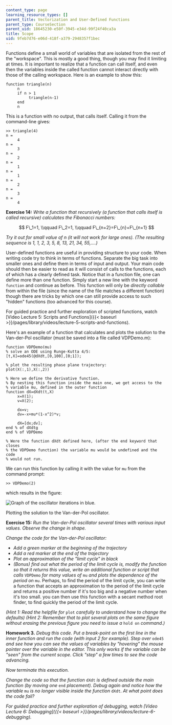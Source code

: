 ```yaml
---
content_type: page
learning_resource_types: []
parent_title: Vectorization and User-Defined Functions
parent_type: CourseSection
parent_uid: 18645230-e50f-3945-e34d-99f24f40ca3a
title: Scope
uid: 9feb7d76-e06d-418f-a379-2948357f1bec
---
```


Functions define a small world of variables that are isolated from the rest of the "workspace". This is mostly a good thing, though you may find it limiting at times. It is important to realize that a function can call itself, and even then the variables inside the called function cannot interact directly with those of the calling workspace. Here is an example to show this:

```
function triangle(n)
     n
     if n > 1
          triangle(n-1)
     end
     n
```

This is a function with no output, that calls itself. Calling it from the command-line gives:

```
>> triangle(4)
n =
     4
n =
     3
n =
     2
n =
     1
n =
     1
n =
     2
n =
     3
n =
     4
```

**Exercise 14:** _Write a function that recursively (a function that calls itself is called recursive) calculates the Fibonacci numbers:_

$$ F\_1=1, \\qquad F\_2=1, \\qquad F\_{n+2}=F\_{n}+F\_{n+1} $$

_Try it out for small value of n (it will not work for large ones). (The resulting sequence is 1, 1, 2, 3, 5, 8, 13, 21, 34, 55,....)_

User-defined functions are useful in providing structure to your code. When writing code try to think in terms of functions. Separate the big task into smaller ones and define them in terms of input and output. Your main code should then be easier to read as it will consist of calls to the functions, each of which has a clearly defined task. Notice that in a function file, one can define more than one function. Simply start a new line with the keyword `function` and continue as before. This function will only be _directly callable_ from within the file (since the name of the file matches a different function) though there are tricks by which one can still provide access to such "hidden" functions (too advanced for this course).

For guided practice and further exploration of scripted functions, watch [Video Lecture 5: Scripts and Functions]({{< baseurl >}}/pages/library/videos/lecture-5-scripts-and-functions).

Here's an example of a function that calculates and plots the solution to the Van-der-Pol oscillator (must be saved into a file called VDPDemo.m):

```
function VDPDemo(mu)
% solve an ODE using Runge-Kutta 4/5:
[t,X]=ode45(@dXdt,[0,100],[0;1]);

% plot the resulting phase plane trajectory:
plot(X(:,1),X(:,2))

% Here we define the derivative function.
% By nesting this function inside the main one, we get access to the
% variable mu, defined in the outer function
function dX=dXdt(t,X)
     x=X(1);
     v=X(2);

     dx=v;
     dv=-x+mu*(1-x^2)*v;

     dX=[dx;dv];
end % of dXdtg
end % of VDPDemo  

% Were the function dXdt defined here, (after the end keyword that closes
% the VDPDemo function) the variable mu would be undefined and the code
% would not run.
```

We can run this function by calling it with the value for `mu` from the command prompt:

```
>> VDPDemo(2)
```

which results in the figure:

![Graph of the oscillator iterations in blue.](/courses/mathematics/18-s997-introduction-to-matlab-programming-fall-2011/vectorization/18-S997f11_unit4_img2.jpg)

Plotting the solution to the Van-der-Pol oscillator.

**Exercise 15:** _Run the Van-der-Pol oscillator several times with various input values. Observe the change in shape._

_Change the code for the Van-der-Pol oscillator:_

*   _Add a green marker at the beginning of the trajectory_
*   _Add a red marker at the end of the trajectory_
*   _Plot an approximation of the "limit cycle" in black_
*   _(Bonus) find out what the period of the limit cycle is, modify the function so that it returns this value, write an additional function or script that calls_ `VDPDemo` _for many values of_ `mu` _and plots the dependence of the period on_ `mu`. Perhaps, to find the period of the limit cycle, you can write a function that accepts an approximation to the period of the limit cycle and returns a positive number if it's too big and a negative number when it's too small. you can then use this function with a secant method root finder, to find quickly the period of the limit cycle.

_(Hint 1: Read the helpfile for_ `plot` _carefully to understand how to change the defaults) (Hint 2: Remember that to plot several plots on the same figure without erasing the previous figure you need to issue a_ `hold on` _command.)_

**Homework 3.** _Debug this code. Put a break-point on the first line in the inner function and run the code (with input 2 for example). Step over_ `ode45` _and see how you can see the values of variables by "hovering" the mouse pointer over the variable in the editor. This only works if the variable can be "seen" from the current scope. Click "step" a few times to see the code advancing._

_Now terminate this execution._

_Change the code so that the function_ `dXdt` _is defined outside the main function (by moving one_ `end` _placement). Debug again and notice how the variable_ `mu` _is no longer visible inside the function_ `dXdt`. _At what point does the code fail?_

_For guided practice and further exploration of debugging, watch [Video Lecture 6: Debugging]({{< baseurl >}}/pages/library/videos/lecture-6-debugging)._